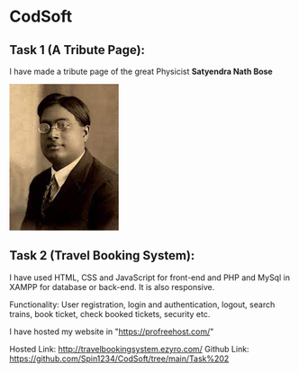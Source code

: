 # CodSoft
## Task 1 (A Tribute Page):

I have made a tribute page of the great Physicist **Satyendra Nath Bose**

![](https://github.com/Spin1234/CodSoft/blob/main/Task%201/download.jpeg)


## Task 2 (Travel Booking System):

I have used HTML, CSS and JavaScript for front-end and PHP and MySql in XAMPP for database or back-end. It is also responsive.

Functionality: User registration, login and authentication, logout, search trains, book ticket, check booked tickets, security etc.

I have hosted my website in "https://profreehost.com/"

Hosted Link: http://travelbookingsystem.ezyro.com/
Github Link: https://github.com/Spin1234/CodSoft/tree/main/Task%202
